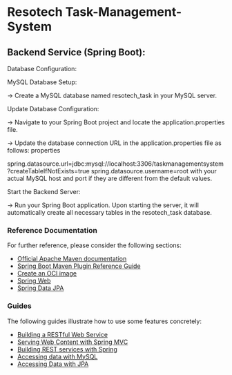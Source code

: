 # Resotech Task-Management-System
## Backend Service (Spring Boot):
Database Configuration:

MySQL Database Setup:

-> Create a MySQL database named resotech_task in your MySQL server.

Update Database Configuration:

-> Navigate to your Spring Boot project and locate the application.properties file.

-> Update the database connection URL in the application.properties file as follows: properties

spring.datasource.url=jdbc:mysql://localhost:3306/taskmanagementsystem?createTableIfNotExists=true
spring.datasource.username=root with your actual MySQL host and port if they are different from the default values.

Start the Backend Server:

-> Run your Spring Boot application. Upon starting the server, it will automatically create all necessary tables in the resotech_task database.

### Reference Documentation
For further reference, please consider the following sections:

* [Official Apache Maven documentation](https://maven.apache.org/guides/index.html)
* [Spring Boot Maven Plugin Reference Guide](https://docs.spring.io/spring-boot/docs/3.2.1/maven-plugin/reference/html/)
* [Create an OCI image](https://docs.spring.io/spring-boot/docs/3.2.1/maven-plugin/reference/html/#build-image)
* [Spring Web](https://docs.spring.io/spring-boot/docs/3.2.1/reference/htmlsingle/index.html#web)
* [Spring Data JPA](https://docs.spring.io/spring-boot/docs/3.2.1/reference/htmlsingle/index.html#data.sql.jpa-and-spring-data)

### Guides
The following guides illustrate how to use some features concretely:

* [Building a RESTful Web Service](https://spring.io/guides/gs/rest-service/)
* [Serving Web Content with Spring MVC](https://spring.io/guides/gs/serving-web-content/)
* [Building REST services with Spring](https://spring.io/guides/tutorials/rest/)
* [Accessing data with MySQL](https://spring.io/guides/gs/accessing-data-mysql/)
* [Accessing Data with JPA](https://spring.io/guides/gs/accessing-data-jpa/)
